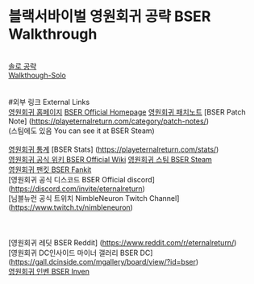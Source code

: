 # 블랙서바이벌 영원회귀 공략 BSER Walkthrough

\
[솔로 공략](https://github.com/as1392/BSER_walkthrough/blob/main/walkthrough/solo.md) \
[Walkthough-Solo](https://github.com/as1392/BSER_walkthrough/blob/main/walkthrough/solo_en.md)
\
\
\
#외부 링크 External Links
\
[영원회귀 홈페이지](https://playeternalreturn.com/ko/) [BSER Official Homepage](https://playeternalreturn.com/)
[영원회귀 패치노트](https://playeternalreturn.com/ko/category/patch-notes-kr/) [BSER Patch Note] (https://playeternalreturn.com/category/patch-notes/) \
(스팀에도 있음 You can see it at BSER Steam) 
\
\
[영원회귀 통계](https://playeternalreturn.com/ko/stats/) [BSER Stats] (https://playeternalreturn.com/stats/) \
[영원회귀 공식 위키 BSER Official Wiki](https://eternalreturn.fandom.com/ko/wiki/Eternal_Return_Wiki)
[영원회귀 스팀 BSER Steam](https://store.steampowered.com/app/1049590/Eternal_Return_Black_Survival/) \
[영원회귀 팬킷 BSER Fankit](https://www.playeternalreturn.com/fankit) \
[영원회귀 공식 디스코드 BSER Official discord] (https://discord.com/invite/eternalreturn) \
[님블뉴런 공식 트위치 NimbleNeuron Twitch Channel] (https://www.twitch.tv/nimbleneuron) \
\
\
\
[영원회귀 레딧 BSER Reddit] (https://www.reddit.com/r/eternalreturn/) \
[영원회귀 DC인사이드 마이너 갤러리 BSER DC] (https://gall.dcinside.com/mgallery/board/view/?id=bser) \
[영원회귀 인벤 BSER Inven](http://er.inven.co.kr/)
